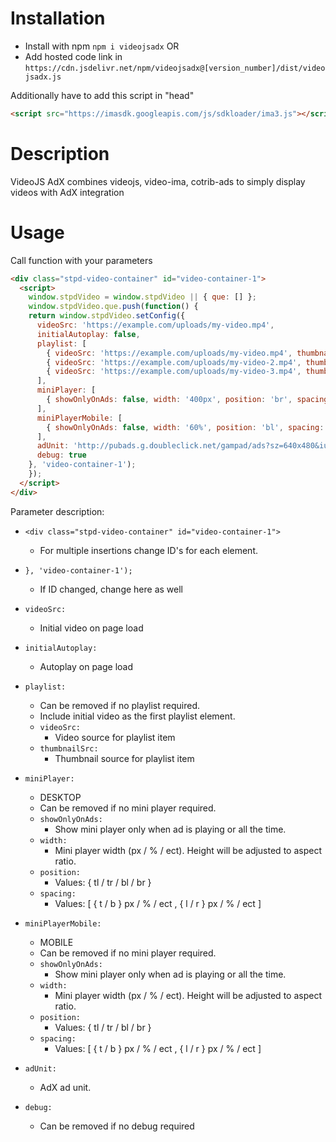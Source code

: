 # Installation
- Install with npm
  `npm i videojsadx` OR
- Add hosted code link in <head>
  `https://cdn.jsdelivr.net/npm/videojsadx@[version_number]/dist/videojsadx.js`

Additionally have to add this script in "head" 
```html
<script src="https://imasdk.googleapis.com/js/sdkloader/ima3.js"></script>
``` 

# Description
VideoJS AdX combines videojs, video-ima, cotrib-ads to simply display videos with AdX integration

# Usage
Call function with your parameters

```html
<div class="stpd-video-container" id="video-container-1">
  <script>
    window.stpdVideo = window.stpdVideo || { que: [] };
    window.stpdVideo.que.push(function() {
    return window.stpdVideo.setConfig({
      videoSrc: 'https://example.com/uploads/my-video.mp4',
      initialAutoplay: false,
      playlist: [
        { videoSrc: 'https://example.com/uploads/my-video.mp4', thumbnailSrc: 'https://example.com/uploads/my-video-thumbnail.jpg' },
        { videoSrc: 'https://example.com/uploads/my-video-2.mp4', thumbnailSrc: 'https://example.com/uploads/my-video-thumbnail-2.jpg' },
        { videoSrc: 'https://example.com/uploads/my-video-3.mp4', thumbnailSrc: 'https://example.com/uploads/my-video-thumbnail-3.jpg' }
      ],
      miniPlayer: [
        { showOnlyOnAds: false, width: '400px', position: 'br', spacing: ['50px', '50px'] }
      ],
      miniPlayerMobile: [
        { showOnlyOnAds: false, width: '60%', position: 'bl', spacing: ['100px', '50%'] }
      ],
      adUnit: 'http://pubads.g.doubleclick.net/gampad/ads?sz=640x480&iu=/124319096/external/ad_rule_samples&ciu_szs=300x250&ad_rule=1&impl=s&gdfp_req=1&env=vp&output=xml_vmap1&unviewed_position_start=1&cust_params=sample_ar%3Dpremidpostpod%26deployment%3Dgmf-js&cmsid=496&vid=short_onecue&correlator=',    // adX ad unit
      debug: true
    }, 'video-container-1');
    });
  </script>
</div>
```

Parameter description:
- `<div class="stpd-video-container" id="video-container-1">`
  - For multiple insertions change ID's for each element.
- `}, 'video-container-1');`
  - If ID changed, change here as well


- `videoSrc:`
  - Initial video on page load
- `initialAutoplay:`
  - Autoplay on page load
- `playlist:`
  - Can be removed if no playlist required.
  - Include initial video as the first playlist element.
  - `videoSrc:`
    - Video source for playlist item
  - `thumbnailSrc:`
    - Thumbnail source for playlist item
- `miniPlayer:`
  - DESKTOP
  - Can be removed if no mini player required. 
  - `showOnlyOnAds:`
    - Show mini player only when ad is playing or all the time.
  - `width:`
    - Mini player width (px / % / ect). Height will be adjusted to aspect ratio.
  - `position:`
    - Values: { tl / tr / bl / br }
  - `spacing:`
    - Values: [ { t / b } px / % / ect , { l / r } px / % / ect ]
- `miniPlayerMobile:`
  - MOBILE
  - Can be removed if no mini player required.
  - `showOnlyOnAds:`
    - Show mini player only when ad is playing or all the time.
  - `width:`
    - Mini player width (px / % / ect). Height will be adjusted to aspect ratio.
  - `position:`
    - Values: { tl / tr / bl / br }
  - `spacing:`
    - Values: [ { t / b } px / % / ect , { l / r } px / % / ect ]
- `adUnit:`
  - AdX ad unit.
- `debug:`
  - Can be removed if no debug required







